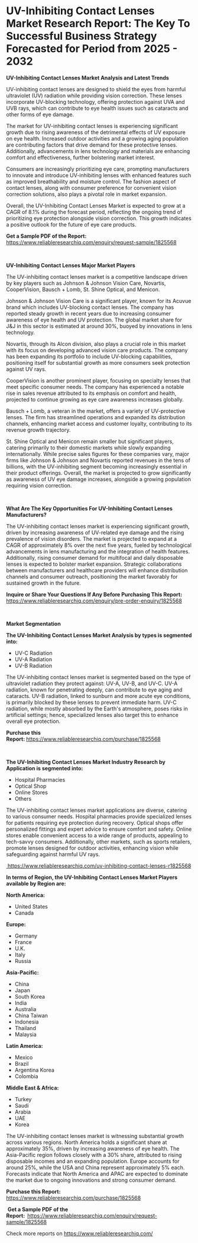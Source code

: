 <p><h1>UV-Inhibiting Contact Lenses Market Research Report: The Key To Successful Business Strategy Forecasted for Period from 2025 - 2032</h1></p><p><strong>UV-Inhibiting Contact Lenses Market Analysis and Latest Trends</strong></p>
<p><p>UV-inhibiting contact lenses are designed to shield the eyes from harmful ultraviolet (UV) radiation while providing vision correction. These lenses incorporate UV-blocking technology, offering protection against UVA and UVB rays, which can contribute to eye health issues such as cataracts and other forms of eye damage.</p><p>The market for UV-inhibiting contact lenses is experiencing significant growth due to rising awareness of the detrimental effects of UV exposure on eye health. Increased outdoor activities and a growing aging population are contributing factors that drive demand for these protective lenses. Additionally, advancements in lens technology and materials are enhancing comfort and effectiveness, further bolstering market interest.</p><p>Consumers are increasingly prioritizing eye care, prompting manufacturers to innovate and introduce UV-inhibiting lenses with enhanced features such as improved breathability and moisture control. The fashion aspect of contact lenses, along with consumer preference for convenient vision correction solutions, also plays a pivotal role in market expansion.</p><p>Overall, the UV-Inhibiting Contact Lenses Market is expected to grow at a CAGR of 8.1% during the forecast period, reflecting the ongoing trend of prioritizing eye protection alongside vision correction. This growth indicates a positive outlook for the future of eye care products.</p></p>
<p><strong>Get a Sample PDF of the Report:&nbsp;</strong> <a href="https://www.reliableresearchiq.com/enquiry/request-sample/1825568?utm_campaign=3505&utm_medium=2&utm_source=Github&utm_content=ia&utm_term=05042025&utm_id=uv-inhibiting-contact-lenses">https://www.reliableresearchiq.com/enquiry/request-sample/1825568</a></p>
<p>&nbsp;</p>
<p><strong>UV-Inhibiting Contact Lenses Major Market Players</strong></p>
<p><p>The UV-inhibiting contact lenses market is a competitive landscape driven by key players such as Johnson & Johnson Vision Care, Novartis, CooperVision, Bausch + Lomb, St. Shine Optical, and Menicon. </p><p>Johnson & Johnson Vision Care is a significant player, known for its Acuvue brand which includes UV-blocking contact lenses. The company has reported steady growth in recent years due to increasing consumer awareness of eye health and UV protection. The global market share for J&J in this sector is estimated at around 30%, buoyed by innovations in lens technology.</p><p>Novartis, through its Alcon division, also plays a crucial role in this market with its focus on developing advanced vision care products. The company has been expanding its portfolio to include UV-blocking capabilities, positioning itself for substantial growth as more consumers seek protection against UV rays.</p><p>CooperVision is another prominent player, focusing on specialty lenses that meet specific consumer needs. The company has experienced a notable rise in sales revenue attributed to its emphasis on comfort and health, projected to continue growing as eye care awareness increases globally.</p><p>Bausch + Lomb, a veteran in the market, offers a variety of UV-protective lenses. The firm has streamlined operations and expanded its distribution channels, enhancing market access and customer loyalty, contributing to its revenue growth trajectory.</p><p>St. Shine Optical and Menicon remain smaller but significant players, catering primarily to their domestic markets while slowly expanding internationally. While precise sales figures for these companies vary, major firms like Johnson & Johnson and Novartis reported revenues in the tens of billions, with the UV-inhibiting segment becoming increasingly essential in their product offerings. Overall, the market is projected to grow significantly as awareness of UV eye damage increases, alongside a growing population requiring vision correction.</p></p>
<p>&nbsp;</p>
<p><strong>What Are The Key Opportunities For UV-Inhibiting Contact Lenses Manufacturers?</strong></p>
<p><p>The UV-inhibiting contact lenses market is experiencing significant growth, driven by increasing awareness of UV-related eye damage and the rising prevalence of vision disorders. The market is projected to expand at a CAGR of approximately 8% over the next five years, fueled by technological advancements in lens manufacturing and the integration of health features. Additionally, rising consumer demand for multifocal and daily disposable lenses is expected to bolster market expansion. Strategic collaborations between manufacturers and healthcare providers will enhance distribution channels and consumer outreach, positioning the market favorably for sustained growth in the future.</p></p>
<p><strong>Inquire or Share Your Questions If Any Before Purchasing This Report:</strong> <a href="https://www.reliableresearchiq.com/enquiry/pre-order-enquiry/1825568?utm_campaign=3505&utm_medium=2&utm_source=Github&utm_content=ia&utm_term=05042025&utm_id=uv-inhibiting-contact-lenses">https://www.reliableresearchiq.com/enquiry/pre-order-enquiry/1825568</a></p>
<p>&nbsp;</p>
<p><strong>Market Segmentation</strong></p>
<p><strong>The UV-Inhibiting Contact Lenses Market Analysis by types is segmented into:</strong></p>
<p><ul><li>UV-C Radiation</li><li>UV-A Radiation</li><li>UV-B Radiation</li></ul></p>
<p><p>The UV-inhibiting contact lenses market is segmented based on the type of ultraviolet radiation they protect against: UV-A, UV-B, and UV-C. UV-A radiation, known for penetrating deeply, can contribute to eye aging and cataracts. UV-B radiation, linked to sunburn and more acute eye conditions, is primarily blocked by these lenses to prevent immediate harm. UV-C radiation, while mostly absorbed by the Earth's atmosphere, poses risks in artificial settings; hence, specialized lenses also target this to enhance overall eye protection.</p></p>
<p><strong>Purchase this Report:&nbsp;</strong><a href="https://www.reliableresearchiq.com/purchase/1825568?utm_campaign=3505&utm_medium=2&utm_source=Github&utm_content=ia&utm_term=05042025&utm_id=uv-inhibiting-contact-lenses">https://www.reliableresearchiq.com/purchase/1825568</a></p>
<p>&nbsp;</p>
<p><strong>The UV-Inhibiting Contact Lenses Market Industry Research by Application is segmented into:</strong></p>
<p><ul><li>Hospital Pharmacies</li><li>Optical Shop</li><li>Online Stores</li><li>Others</li></ul></p>
<p><p>The UV-inhibiting contact lenses market applications are diverse, catering to various consumer needs. Hospital pharmacies provide specialized lenses for patients requiring eye protection during recovery. Optical shops offer personalized fittings and expert advice to ensure comfort and safety. Online stores enable convenient access to a wide range of products, appealing to tech-savvy consumers. Additionally, other markets, such as sports retailers, promote lenses designed for outdoor activities, enhancing vision while safeguarding against harmful UV rays.</p></p>
<p><a href="https://www.reliableresearchiq.com/uv-inhibiting-contact-lenses-r1825568?utm_campaign=3505&utm_medium=2&utm_source=Github&utm_content=ia&utm_term=05042025&utm_id=uv-inhibiting-contact-lenses">&nbsp;https://www.reliableresearchiq.com/uv-inhibiting-contact-lenses-r1825568</a></p>
<p><strong>In terms of Region, the UV-Inhibiting Contact Lenses Market Players available by Region are:</strong></p>
<p>
    <p> <strong> North America: </strong>
        <ul>
            <li>United States</li>
            <li>Canada</li>
        </ul>
        </p> 
    <p> <strong> Europe: </strong>
        <ul>
            <li>Germany</li>
            <li>France</li>
            <li>U.K.</li>
            <li>Italy</li>
            <li>Russia</li>
        </ul>
        </p> 
    <p> <strong> Asia-Pacific: </strong>
        <ul>
            <li>China</li>
            <li>Japan</li>
            <li>South Korea</li>
            <li>India</li>
            <li>Australia</li>
            <li>China Taiwan</li>
            <li>Indonesia</li>
            <li>Thailand</li>
            <li>Malaysia</li>
        </ul>
        </p> 
    <p> <strong> Latin America: </strong>
        <ul>
            <li>Mexico</li>
            <li>Brazil</li>
            <li>Argentina Korea</li>
            <li>Colombia</li>
        </ul>
        </p> 
    <p> <strong> Middle East & Africa: </strong>
        <ul>
            <li>Turkey</li>
            <li>Saudi</li>
            <li>Arabia</li>
            <li>UAE</li>
            <li>Korea</li>
        </ul>
    </p>
    </p>
<p><p>The UV-inhibiting contact lenses market is witnessing substantial growth across various regions. North America holds a significant share at approximately 35%, driven by increasing awareness of eye health. The Asia-Pacific region follows closely with a 30% share, attributed to rising disposable incomes and an expanding population. Europe accounts for around 25%, while the USA and China represent approximately 5% each. Forecasts indicate that North America and APAC are expected to dominate the market due to ongoing innovations and strong consumer demand.</p></p>
<p><strong>Purchase this Report: </strong><a href="https://www.reliableresearchiq.com/purchase/1825568?utm_campaign=3505&utm_medium=2&utm_source=Github&utm_content=ia&utm_term=05042025&utm_id=uv-inhibiting-contact-lenses">https://www.reliableresearchiq.com/purchase/1825568</a></p>
<p>&nbsp;<strong>Get a Sample PDF of the Report:&nbsp;&nbsp;</strong><a href="https://www.reliableresearchiq.com/enquiry/request-sample/1825568?utm_campaign=3505&utm_medium=2&utm_source=Github&utm_content=ia&utm_term=05042025&utm_id=uv-inhibiting-contact-lenses">https://www.reliableresearchiq.com/enquiry/request-sample/1825568</a></p>
<p><strong></strong></p>
<p>Check more reports on <a href="https://www.reliableresearchiq.com/?utm_campaign=3505&utm_medium=2&utm_source=Github&utm_content=ia&utm_term=05042025&utm_id=uv-inhibiting-contact-lenses">https://www.reliableresearchiq.com/</a></p>